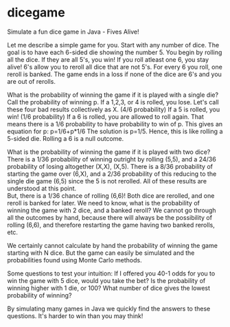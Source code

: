 # dicegame
Simulate a fun dice game in Java - Fives Alive!

Let me describe a simple game for you. Start with any number of dice.
The goal is to have each 6-sided die showing the number 5.
You begin by rolling all the dice. If they are all 5's, you win!
If you roll atleast one 6, you stay alive! 6's allow you to reroll all dice that are not 5's.
For every 6 you roll, one reroll is banked.
The game ends in a loss if none of the dice are 6's and you are out of rerolls. 

What is the probability of winning the game if it is played with a single die?
Call the probability of winning p.
If a 1,2,3, or 4 is rolled, you lose. Let's call these four bad results collectively as X. (4/6 probability)
If a 5 is rolled, you win! (1/6 probability)
If a 6 is rolled, you are allowed to roll again. 
  That means there is a 1/6 probability to have probability to win of p.
This gives an equation for p: p=1/6+p*1/6
The solution is p=1/5.
Hence, this is like rolling a 5-sided die. Rolling a 6 is a null outcome.

What is the probability of winning the game if it is played with two dice?
There is a 1/36 probability of winning outright by rolling (5,5),
  and a 24/36 probability of losing altogether (X,X), (X,5).
There is a 8/36 probability of starting the game over (6,X), 
  and a 2/36 probability of this reducing to the single die game (6,5) since the 5 is not rerolled.
All of these results are understood at this point.  
But, there is a 1/36 chance of rolling (6,6)! Both dice are rerolled, and one reroll is banked for later.
We need to know, what is the probability of winning the game with 2 dice, and a banked reroll?
  We cannot go through all the outcomes by hand, because there will always be the possibility of rolling (6,6),
  and therefore restarting the game having two banked rerolls, etc.

We certainly cannot calculate by hand the probability of winning the game starting with N dice. 
But the game can easily be simulated and the probabilities found using Monte Carlo methods. 

Some questions to test your intuition:
  If I offered you 40-1 odds for you to win the game with 5 dice, would you take the bet?
  Is the probability of winning higher with 1 die, or 100?
  What number of dice gives the lowest probability of winning?
  
By simulating many games in Java we quickly find the answers to these questions. It's harder to win than you may think!
  
